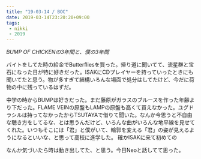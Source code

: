 ```yaml
---
title: "19-03-14 / BOC"
date: 2019-03-14T23:20:20+09:00
tags:
 - nikki
 - 2019
---
```

*BUMP OF CHICKENの3年間と、僕の3年間*

バイトをしてた時の給金でButterfliesを買った。帰り道に聞いてて、流星群と宝石になった日が特に好きだった。ISAKにCDプレイヤーを持っていったときにも聞いてたと思う。物が多すぎて結構いろんな場面で処分はしてたけど、今だに荷物の中に残っているはずだ。

中学の時からBUMPは好きだった。まだ藤原がガラスのブルースを作った年齢より下だった。FLAME VEINの原盤もLAMPの原盤も高くて買えなかった。ユグドラシルは持ってなかったからTSUTAYAで借りて聞いた。なんか今思うと不自由な聴き方をしてるな、とは思うんだけど、いろんな曲がいろんな地平線を見せてくれた。いつもそこには「君」と僕がいて、輪郭を変える「君」の姿が見えるようになるといいな、と思って高校に進学した。
確かISAKに来て初めての

なんか気づいたら時は動き出してた、と思う。今日Neoと話してて思った。

